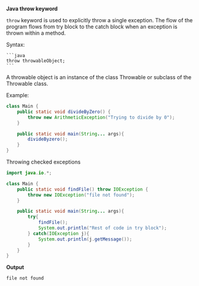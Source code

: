 **Java throw keyword**

`throw` keyword is used to explicitly throw a single exception. The flow of the program flows from try block to the catch block when an exception is thrown within a method.

Syntax:

    ```java
    throw throwableObject;
    ```
A throwable object is an instance of the class Throwable or subclass of the Throwable class.

Example:

```java
class Main {
    public static void divideByZero() {
        throw new ArithmeticException("Trying to divide by 0");
    }

    public static void main(String... args){
        divideByzero();
    }
}
```

Throwing checked exceptions

```java
import java.io.*;

class Main {
    public static void findFile() throw IOException {
        throw new IOException("file not found");
    }

    public static void main(String... args){
        try{
            findFile();
            System.out.println("Rest of code in try block");
        } catch(IOException j){
            System.out.println(j.getMessage());
        }
    }
}
```
**Output**

```java
file not found
```